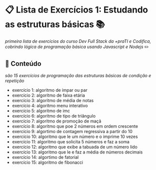 # :clipboard: Lista de Exercícios 1: Estudando as estruturas básicas 📚
_primeira lista de exercícios do curso Dev Full Stack da +praTI e Codifica, cobrindo lógica de programação básica usando Javascript e Nodejs_ :pencil2:

## :file_folder: Conteúdo
_são 15 exercícios de programação das estruturas básicas de condição e repetição_
* exercício 1: algoritmo de ímpar ou par
* exercício 2: algoritmo de faixa etária
* exercício 3: algoritmo de média de notas
* exercício 4: algoritmo menu interativo
* exercício 5: algoritmo de imc
* exercício 6: algoritmo de tipo de triângulo
* exercício 7: algoritmo de promoção de maçã
* exercício 8: algoritmo que poe 2 números em ordem crescente
* exercício 9: algortimo de contagem regressiva a partir do 10
* exercício 10: algoritmo que le um número e o imprime 10 vezes
* exercício 11: algoritmo que solicita 5 números e faz a soma
* exercício 12: algoritmo que exibe a tabuada de um número lido
* exercício 13: algoritmo que le e faz a média de números decimais
* exercício 14: algortimo de fatorial
* exercício 15: algoritmo de fibonacci

